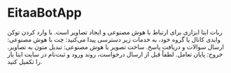 # EitaaBotApp
ربات ایتا ابزاری برای ارتباط با هوش مصنوعی و ایجاد تصاویر است. با وارد کردن توکن وایدی کانال یا گروه خود، به خدمات زیر دسترسی پیدا می‌کنید:  چت با هوش مصنوعی: ارسال سوالات و دریافت پاسخ. ساخت تصویر با هوش مصنوعی: تبدیل متون به تصاویر. خروج: پایان تعامل. لطفاً قبل از ارسال درخواست، روند ورود و ثبت‌نام در سایت ایتا یار را تکمیل کنید.
